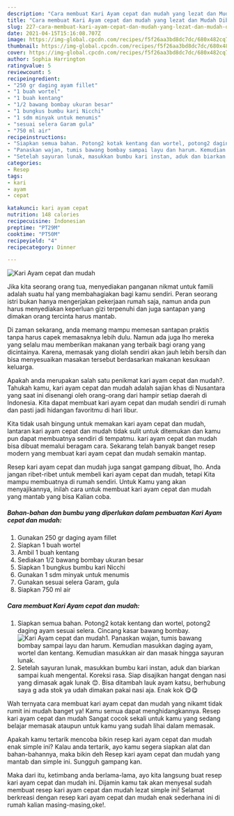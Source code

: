 ```yaml
---
description: "Cara membuat Kari Ayam cepat dan mudah yang lezat dan Mudah Dibuat"
title: "Cara membuat Kari Ayam cepat dan mudah yang lezat dan Mudah Dibuat"
slug: 227-cara-membuat-kari-ayam-cepat-dan-mudah-yang-lezat-dan-mudah-dibuat
date: 2021-04-15T15:16:08.707Z
image: https://img-global.cpcdn.com/recipes/f5f26aa3bd8dc7dc/680x482cq70/kari-ayam-cepat-dan-mudah-foto-resep-utama.jpg
thumbnail: https://img-global.cpcdn.com/recipes/f5f26aa3bd8dc7dc/680x482cq70/kari-ayam-cepat-dan-mudah-foto-resep-utama.jpg
cover: https://img-global.cpcdn.com/recipes/f5f26aa3bd8dc7dc/680x482cq70/kari-ayam-cepat-dan-mudah-foto-resep-utama.jpg
author: Sophia Harrington
ratingvalue: 5
reviewcount: 5
recipeingredient:
- "250 gr daging ayam fillet"
- "1 buah wortel"
- "1 buah kentang"
- "1/2 bawang bombay ukuran besar"
- "1 bungkus bumbu kari Nicchi"
- "1 sdm minyak untuk menumis"
- "sesuai selera Garam gula"
- "750 ml air"
recipeinstructions:
- "Siapkan semua bahan. Potong2 kotak kentang dan wortel, potong2 daging ayam sesuai selera. Cincang kasar bawang bombay."
- "Panaskan wajan, tumis bawang bombay sampai layu dan harum. Kemudian masukkan daging ayam, wortel dan kentang. Kemudian masukkan air dan masak hingga sayuran lunak."
- "Setelah sayuran lunak, masukkan bumbu kari instan, aduk dan biarkan sampai kuah mengental. Koreksi rasa. Siap disajikan hangat dengan nasi yang dimasak agak lunak 😊. Bisa ditambah lauk ayam katsu, berhubung saya g ada stok ya udah dimakan pakai nasi aja. Enak kok 😋😋"
categories:
- Resep
tags:
- kari
- ayam
- cepat

katakunci: kari ayam cepat 
nutrition: 148 calories
recipecuisine: Indonesian
preptime: "PT29M"
cooktime: "PT50M"
recipeyield: "4"
recipecategory: Dinner

---
```



![Kari Ayam cepat dan mudah](https://img-global.cpcdn.com/recipes/f5f26aa3bd8dc7dc/680x482cq70/kari-ayam-cepat-dan-mudah-foto-resep-utama.jpg)

Jika kita seorang orang tua, menyediakan panganan nikmat untuk famili adalah suatu hal yang membahagiakan bagi kamu sendiri. Peran seorang istri bukan hanya mengerjakan pekerjaan rumah saja, namun anda pun harus menyediakan keperluan gizi terpenuhi dan juga santapan yang dimakan orang tercinta harus mantab.

Di zaman  sekarang, anda memang mampu memesan santapan praktis tanpa harus capek memasaknya lebih dulu. Namun ada juga lho mereka yang selalu mau memberikan makanan yang terbaik bagi orang yang dicintainya. Karena, memasak yang diolah sendiri akan jauh lebih bersih dan bisa menyesuaikan masakan tersebut berdasarkan makanan kesukaan keluarga. 



Apakah anda merupakan salah satu penikmat kari ayam cepat dan mudah?. Tahukah kamu, kari ayam cepat dan mudah adalah sajian khas di Nusantara yang saat ini disenangi oleh orang-orang dari hampir setiap daerah di Indonesia. Kita dapat membuat kari ayam cepat dan mudah sendiri di rumah dan pasti jadi hidangan favoritmu di hari libur.

Kita tidak usah bingung untuk memakan kari ayam cepat dan mudah, lantaran kari ayam cepat dan mudah tidak sulit untuk ditemukan dan kamu pun dapat membuatnya sendiri di tempatmu. kari ayam cepat dan mudah bisa dibuat memalui beragam cara. Sekarang telah banyak banget resep modern yang membuat kari ayam cepat dan mudah semakin mantap.

Resep kari ayam cepat dan mudah juga sangat gampang dibuat, lho. Anda jangan ribet-ribet untuk membeli kari ayam cepat dan mudah, tetapi Kita mampu membuatnya di rumah sendiri. Untuk Kamu yang akan menyajikannya, inilah cara untuk membuat kari ayam cepat dan mudah yang mantab yang bisa Kalian coba.

<!--inarticleads1-->

##### Bahan-bahan dan bumbu yang diperlukan dalam pembuatan Kari Ayam cepat dan mudah:

1. Gunakan 250 gr daging ayam fillet
1. Siapkan 1 buah wortel
1. Ambil 1 buah kentang
1. Sediakan 1/2 bawang bombay ukuran besar
1. Siapkan 1 bungkus bumbu kari Nicchi
1. Gunakan 1 sdm minyak untuk menumis
1. Gunakan sesuai selera Garam, gula
1. Siapkan 750 ml air




<!--inarticleads2-->

##### Cara membuat Kari Ayam cepat dan mudah:

1. Siapkan semua bahan. Potong2 kotak kentang dan wortel, potong2 daging ayam sesuai selera. Cincang kasar bawang bombay.
<img src="https://img-global.cpcdn.com/steps/2a827fd4de279f07/160x128cq70/kari-ayam-cepat-dan-mudah-langkah-memasak-1-foto.jpg" alt="Kari Ayam cepat dan mudah">1. Panaskan wajan, tumis bawang bombay sampai layu dan harum. Kemudian masukkan daging ayam, wortel dan kentang. Kemudian masukkan air dan masak hingga sayuran lunak.
1. Setelah sayuran lunak, masukkan bumbu kari instan, aduk dan biarkan sampai kuah mengental. Koreksi rasa. Siap disajikan hangat dengan nasi yang dimasak agak lunak 😊. Bisa ditambah lauk ayam katsu, berhubung saya g ada stok ya udah dimakan pakai nasi aja. Enak kok 😋😋




Wah ternyata cara membuat kari ayam cepat dan mudah yang nikamt tidak rumit ini mudah banget ya! Kamu semua dapat menghidangkannya. Resep kari ayam cepat dan mudah Sangat cocok sekali untuk kamu yang sedang belajar memasak ataupun untuk kamu yang sudah lihai dalam memasak.

Apakah kamu tertarik mencoba bikin resep kari ayam cepat dan mudah enak simple ini? Kalau anda tertarik, ayo kamu segera siapkan alat dan bahan-bahannya, maka bikin deh Resep kari ayam cepat dan mudah yang mantab dan simple ini. Sungguh gampang kan. 

Maka dari itu, ketimbang anda berlama-lama, ayo kita langsung buat resep kari ayam cepat dan mudah ini. Dijamin kamu tak akan menyesal sudah membuat resep kari ayam cepat dan mudah lezat simple ini! Selamat berkreasi dengan resep kari ayam cepat dan mudah enak sederhana ini di rumah kalian masing-masing,oke!.

